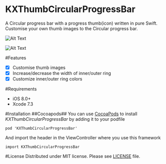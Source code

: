 # KXThumbCircularProgressBar
A Circular progress bar with a progress thumb(icon) written in pure Swift.
Customise your own thumb images to the Circular progress bar.

![Alt Text](https://github.com/khanxc/KXThumbCircularProgressBar/blob/master/Example/KXThumbCircular-Example/KXThumbCircular-Example/twit.gif)

![Alt Text](https://github.com/khanxc/KXThumbCircularProgressBar/blob/master/Example/KXThumbCircular-Example/KXThumbCircular-Example/fing.gif)


#Features
- [x] Customise thumb images
- [x] Increase/decrease the width of inner/outer ring
- [x] Customize inner/outer ring colors

#Requirements
- iOS 8.0+
- Xcode 7.3

#Installation
##Cocoapods##
You can use [CocoaPods](http://cocoapods.org/pods/KXThumbCircularProgressBar) to install *KXThumbCircularProgressBar* by adding it to your podfile

```pod 'KXThumbCircularProgressBar' ```

And import the header in the ViewController where you use this framework

```import KXThumbCircularProgressBar```

#License
Distributed under MIT license. Please see [LICENSE](https://github.com/khanxc/KXThumbCircularProgressBar/blob/master/LICENSE.md) file.

  
  
